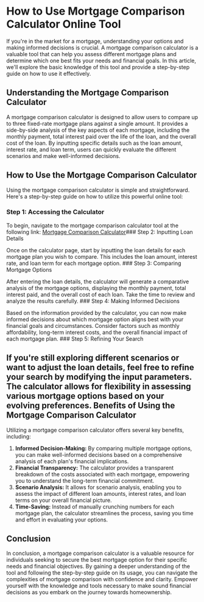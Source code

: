 How to Use Mortgage Comparison Calculator Online Tool
=====================================================

If you're in the market for a mortgage, understanding your options and making informed decisions is crucial. A mortgage comparison calculator is a valuable tool that can help you assess different mortgage plans and determine which one best fits your needs and financial goals. In this article, we'll explore the basic knowledge of this tool and provide a step-by-step guide on how to use it effectively.

Understanding the Mortgage Comparison Calculator
------------------------------------------------

A mortgage comparison calculator is designed to allow users to compare up to three fixed-rate mortgage plans against a single amount. It provides a side-by-side analysis of the key aspects of each mortgage, including the monthly payment, total interest paid over the life of the loan, and the overall cost of the loan. By inputting specific details such as the loan amount, interest rate, and loan term, users can quickly evaluate the different scenarios and make well-informed decisions.

How to Use the Mortgage Comparison Calculator
---------------------------------------------

Using the mortgage comparison calculator is simple and straightforward. Here's a step-by-step guide on how to utilize this powerful online tool:

### Step 1: Accessing the Calculator

To begin, navigate to the mortgage comparison calculator tool at the following link: [Mortgage Comparison Calculator](https://www.onlinecalculatorsfree.com/financial/mortgage-comparison-calculator.html)### Step 2: Inputting Loan Details

Once on the calculator page, start by inputting the loan details for each mortgage plan you wish to compare. This includes the loan amount, interest rate, and loan term for each mortgage option. ### Step 3: Comparing Mortgage Options

After entering the loan details, the calculator will generate a comparative analysis of the mortgage options, displaying the monthly payment, total interest paid, and the overall cost of each loan. Take the time to review and analyze the results carefully. ### Step 4: Making Informed Decisions

Based on the information provided by the calculator, you can now make informed decisions about which mortgage option aligns best with your financial goals and circumstances. Consider factors such as monthly affordability, long-term interest costs, and the overall financial impact of each mortgage plan. ### Step 5: Refining Your Search

If you're still exploring different scenarios or want to adjust the loan details, feel free to refine your search by modifying the input parameters. The calculator allows for flexibility in assessing various mortgage options based on your evolving preferences. Benefits of Using the Mortgage Comparison Calculator
----------------------------------------------------

Utilizing a mortgage comparison calculator offers several key benefits, including:

1. **Informed Decision-Making:** By comparing multiple mortgage options, you can make well-informed decisions based on a comprehensive analysis of each plan's financial implications.
2. **Financial Transparency:** The calculator provides a transparent breakdown of the costs associated with each mortgage, empowering you to understand the long-term financial commitment.
3. **Scenario Analysis:** It allows for scenario analysis, enabling you to assess the impact of different loan amounts, interest rates, and loan terms on your overall financial picture.
4. **Time-Saving:** Instead of manually crunching numbers for each mortgage plan, the calculator streamlines the process, saving you time and effort in evaluating your options.

Conclusion
----------

In conclusion, a mortgage comparison calculator is a valuable resource for individuals seeking to secure the best mortgage option for their specific needs and financial objectives. By gaining a deeper understanding of the tool and following the step-by-step guide on its usage, you can navigate the complexities of mortgage comparison with confidence and clarity. Empower yourself with the knowledge and tools necessary to make sound financial decisions as you embark on the journey towards homeownership.